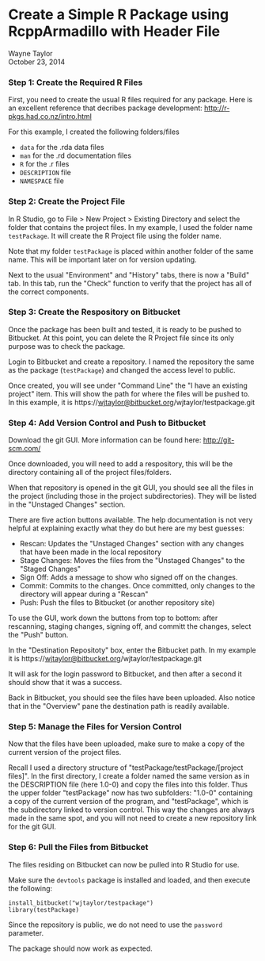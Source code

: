# Create a Simple R Package using RcppArmadillo with Header File
Wayne Taylor  
October 23, 2014  

### Step 1: Create the Required R Files
First, you need to create the usual R files required for any package.  Here is an excellent reference that decribes package development: http://r-pkgs.had.co.nz/intro.html

For this example, I created the following folders/files

- `data` for the .rda data files
- `man` for the .rd documentation files
- `R` for the .r files
- `DESCRIPTION` file
- `NAMESPACE` file

### Step 2: Create the Project File
In R Studio, go to File > New Project > Existing Directory and select the folder that contains the project files.
In my example, I used the folder name `testPackage`. It will create the R Project file using the folder name.

Note that my folder `testPackage` is placed within another folder of the same name.  This will be important later on for version updating.

Next to the usual "Environment" and "History" tabs, there is now a "Build" tab. In this tab, run the "Check" function to verify that the project has all of the correct components.

### Step 3: Create the Respository on Bitbucket
Once the package has been built and tested, it is ready to be pushed to Bitbucket. At this point, you can delete the R Project file since its only purpose was to check the package.

Login to Bitbucket and create a repository.  I named the repository the same as the package (`testPackage`) and changed the access level to public.

Once created, you will see under "Command Line" the "I have an existing project" item. This will show the path for where the files will be pushed to.
In this example, it is https://wjtaylor@bitbucket.org/wjtaylor/testpackage.git

### Step 4: Add Version Control and Push to Bitbucket
Download the git GUI. More information can be found here: http://git-scm.com/

Once downloaded, you will need to add a respository, this will be the directory containing all of the project files/folders.

When that repository is opened in the git GUI, you should see all the files in the project (including those in the project subdirectories). They will be listed in the "Unstaged Changes" section.

There are five action buttons available. The help documentation is not very helpful at explaining exactly what they do but here are my best guesses:

- Rescan: Updates the "Unstaged Changes" section with any changes that have been made in the local repository
- Stage Changes: Moves the files from the "Unstaged Changes" to the "Staged Changes"
- Sign Off: Adds a message to show who signed off on the changes.
- Commit: Commits to the changes. Once committed, only changes to the directory will appear during a "Rescan"
- Push: Push the files to Bitbucket (or another repository site)

To use the GUI, work down the buttons from top to bottom: after rescanning, staging changes, signing off, and committ the changes, select the "Push" button.

In the "Destination Repositoty" box, enter the Bitbucket path.  In my example it is https://wjtaylor@bitbucket.org/wjtaylor/testpackage.git

It will ask for the login password to Bitbucket, and then after a second it should show that it was a success.

Back in Bitbucket, you should see the files have been uploaded. Also notice that in the "Overview" pane the destination path is readily available.

### Step 5: Manage the Files for Version Control

Now that the files have been uploaded, make sure to make a copy of the current version of the project files.

Recall I used a directory structure of "testPackage/testPackage/[project files]". In the first directory, I create a folder named the same version as in the DESCRIPTION file (here 1.0-0) and copy the files into this folder.
Thus the upper folder "testPackage" now has two subfolders: "1.0-0" containing a copy of the current version of the program, and "testPackage", which is the subdirectory linked to version control. This way the changes are always made in the same spot, and you will not need to create a new repository link for the git GUI.

### Step 6: Pull the Files from Bitbucket

The files residing on Bitbucket can now be pulled into R Studio for use.

Make sure the `devtools` package is installed and loaded, and then execute the following:

```
install_bitbucket("wjtaylor/testpackage")
library(testPackage)
```

Since the repository is public, we do not need to use the `password` parameter.

The package should now work as expected.

